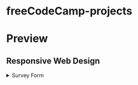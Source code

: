 # freeCodeCamp-projects

<h1>Preview</h1>
<div>
  <h2>Responsive Web Design</h2>
  <details>
  <summary>Survey Form</summary>
</details>
</div>
